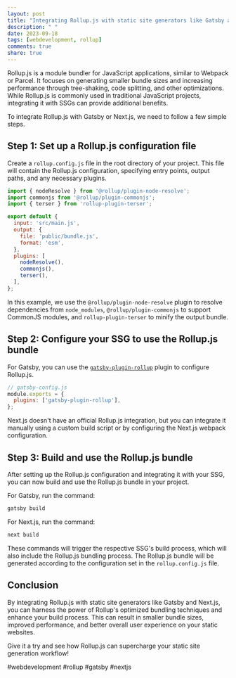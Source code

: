 ```yaml
---
layout: post
title: "Integrating Rollup.js with static site generators like Gatsby and Next.js"
description: " "
date: 2023-09-18
tags: [webdevelopment, rollup]
comments: true
share: true
---
```


Rollup.js is a module bundler for JavaScript applications, similar to Webpack or Parcel. It focuses on generating smaller bundle sizes and increasing performance through tree-shaking, code splitting, and other optimizations. While Rollup.js is commonly used in traditional JavaScript projects, integrating it with SSGs can provide additional benefits.

To integrate Rollup.js with Gatsby or Next.js, we need to follow a few simple steps.

## Step 1: Set up a Rollup.js configuration file

Create a `rollup.config.js` file in the root directory of your project. This file will contain the Rollup.js configuration, specifying entry points, output paths, and any necessary plugins.

```javascript
import { nodeResolve } from '@rollup/plugin-node-resolve';
import commonjs from '@rollup/plugin-commonjs';
import { terser } from 'rollup-plugin-terser';

export default {
  input: 'src/main.js',
  output: {
    file: 'public/bundle.js',
    format: 'esm',
  },
  plugins: [
    nodeResolve(),
    commonjs(),
    terser(),
  ],
};
```

In this example, we use the `@rollup/plugin-node-resolve` plugin to resolve dependencies from `node_modules`, `@rollup/plugin-commonjs` to support CommonJS modules, and `rollup-plugin-terser` to minify the output bundle.

## Step 2: Configure your SSG to use the Rollup.js bundle

For Gatsby, you can use the [`gatsby-plugin-rollup`](https://www.gatsbyjs.com/plugins/gatsby-plugin-rollup/) plugin to configure Rollup.js.

```javascript
// gatsby-config.js
module.exports = {
  plugins: ['gatsby-plugin-rollup'],
};
```

Next.js doesn't have an official Rollup.js integration, but you can integrate it manually using a custom build script or by configuring the Next.js webpack configuration.

## Step 3: Build and use the Rollup.js bundle

After setting up the Rollup.js configuration and integrating it with your SSG, you can now build and use the Rollup.js bundle in your project.

For Gatsby, run the command:
```bash
gatsby build
```

For Next.js, run the command:
```bash
next build
```

These commands will trigger the respective SSG's build process, which will also include the Rollup.js bundling process. The Rollup.js bundle will be generated according to the configuration set in the `rollup.config.js` file.

## Conclusion

By integrating Rollup.js with static site generators like Gatsby and Next.js, you can harness the power of Rollup's optimized bundling techniques and enhance your build process. This can result in smaller bundle sizes, improved performance, and better overall user experience on your static websites.

Give it a try and see how Rollup.js can supercharge your static site generation workflow!

#webdevelopment #rollup #gatsby #nextjs